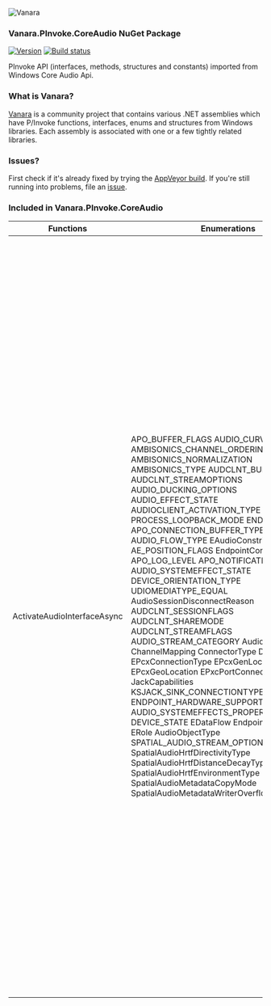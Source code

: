 ﻿![Vanara](https://raw.githubusercontent.com/dahall/Vanara/master/docs/icons/VanaraHeading.png)
### **Vanara.PInvoke.CoreAudio NuGet Package**
[![Version](https://img.shields.io/nuget/v/Vanara.PInvoke.CoreAudio?label=NuGet&style=flat-square)](https://github.com/dahall/Vanara/releases)
[![Build status](https://img.shields.io/appveyor/build/dahall/vanara?label=AppVeyor%20build&style=flat-square)](https://ci.appveyor.com/project/dahall/vanara)

PInvoke API (interfaces, methods, structures and constants) imported from Windows Core Audio Api.

### **What is Vanara?**

[Vanara](https://github.com/dahall/Vanara) is a community project that contains various .NET assemblies which have P/Invoke functions, interfaces, enums and structures from Windows libraries. Each assembly is associated with one or a few tightly related libraries.

### **Issues?**

First check if it's already fixed by trying the [AppVeyor build](https://ci.appveyor.com/nuget/vanara-prerelease).
If you're still running into problems, file an [issue](https://github.com/dahall/Vanara/issues).

### **Included in Vanara.PInvoke.CoreAudio**

Functions | Enumerations | Structures | Interfaces
--- | --- | --- | ---
ActivateAudioInterfaceAsync                                                                                                             | APO_BUFFER_FLAGS AUDIO_CURVE_TYPE AMBISONICS_CHANNEL_ORDERING AMBISONICS_NORMALIZATION AMBISONICS_TYPE AUDCLNT_BUFFERFLAGS AUDCLNT_STREAMOPTIONS AUDIO_DUCKING_OPTIONS AUDIO_EFFECT_STATE AUDIOCLIENT_ACTIVATION_TYPE PROCESS_LOOPBACK_MODE ENDPOINT_RESET APO_CONNECTION_BUFFER_TYPE APO_FLAG AUDIO_FLOW_TYPE EAudioConstriction AE_POSITION_FLAGS EndpointConnectorType APO_LOG_LEVEL APO_NOTIFICATION_TYPE AUDIO_SYSTEMEFFECT_STATE DEVICE_ORIENTATION_TYPE UDIOMEDIATYPE_EQUAL AudioSessionDisconnectReason AUDCLNT_SESSIONFLAGS AUDCLNT_SHAREMODE AUDCLNT_STREAMFLAGS AUDIO_STREAM_CATEGORY AudioSessionState ChannelMapping ConnectorType DataFlow EPcxConnectionType EPcxGenLocation EPcxGeoLocation EPxcPortConnection JackCapabilities KSJACK_SINK_CONNECTIONTYPE PartType ENDPOINT_HARDWARE_SUPPORT AUDIO_SYSTEMEFFECTS_PROPERTYSTORE_TYPE DEVICE_STATE EDataFlow EndpointFormFactor ERole AudioObjectType SPATIAL_AUDIO_STREAM_OPTIONS SpatialAudioHrtfDirectivityType SpatialAudioHrtfDistanceDecayType SpatialAudioHrtfEnvironmentType SpatialAudioMetadataCopyMode SpatialAudioMetadataWriterOverflowMode                                                          | APO_CONNECTION_PROPERTY AMBISONICS_PARAMS AUDIO_EFFECT AudioClientProperties AUDIOCLIENT_ACTIVATION_PARAMS AUDIOCLIENT_PROCESS_LOOPBACK_PARAMS APO_CONNECTION_DESCRIPTOR APO_REG_PROPERTIES APOInitBaseStruct APOInitSystemEffects APOInitSystemEffects2 AudioFXExtensionParams AE_CURRENT_POSITION AUDIO_ENDPOINT_SHARED_CREATE_PARAMS APO_NOTIFICATION_DESCRIPTOR APOInitSystemEffects3 AUDIO_ENDPOINT_PROPERTY_CHANGE_APO_NOTIFICATION_DESCRIPTOR AUDIO_ENDPOINT_PROPERTY_CHANGE_NOTIFICATION AUDIO_ENDPOINT_VOLUME_APO_NOTIFICATION_DESCRIPTOR AUDIO_ENDPOINT_VOLUME_CHANGE_NOTIFICATION AUDIO_ENDPOINT_VOLUME_CHANGE_NOTIFICATION2 AUDIO_MICROPHONE_BOOST_APO_NOTIFICATION_DESCRIPTOR AUDIO_MICROPHONE_BOOST_NOTIFICATION AUDIO_SYSTEMEFFECT AUDIO_SYSTEMEFFECTS_PROPERTY_CHANGE_APO_NOTIFICATION_DESCRIPTOR AUDIO_SYSTEMEFFECTS_PROPERTY_CHANGE_NOTIFICATION AUDIO_VOLUME_NOTIFICATION_DATA2 UNCOMPRESSEDAUDIOFORMAT KSJACK_DESCRIPTION KSJACK_DESCRIPTION2 KSJACK_SINK_INFORMATION AUDIO_VOLUME_NOTIFICATION_DATA DIRECTX_AUDIO_ACTIVATION_PARAMS SpatialAudioClientActivationParams SpatialAudioObjectRenderStreamActivationParams SpatialAudioObjectRenderStreamActivationParams2 SpatialAudioHrtfActivationParams SpatialAudioHrtfActivationParams2 SpatialAudioHrtfDirectivity SpatialAudioHrtfDirectivityCardioid SpatialAudioHrtfDirectivityCone SpatialAudioHrtfDirectivityUnion SpatialAudioHrtfDistanceDecay SpatialAudioHrtfOrientation SpatialAudioMetadataItemsInfo SpatialAudioObjectRenderStreamForMetadataActivationParams SpatialAudioObjectRenderStreamForMetadataActivationParams2                                                               | IAcousticEchoCancellationControl IAudioAmbisonicsControl IAudioCaptureClient IAudioClient IAudioClient2 IAudioClient3 IAudioClientDuckingControl IAudioClock IAudioClock2 IAudioClockAdjustment IAudioEffectsChangedNotificationClient IAudioEffectsManager IAudioRenderClient IAudioStreamVolume IAudioViewManagerService IChannelAudioVolume ISimpleAudioVolume IAudioEndpointFormatControl IApoAcousticEchoCancellation IApoAuxiliaryInputConfiguration IApoAuxiliaryInputRT IAudioProcessingObject IAudioProcessingObjectConfiguration IAudioProcessingObjectRT IAudioProcessingObjectVBR IAudioSystemEffects IAudioSystemEffects2 IAudioSystemEffectsCustomFormats IAudioDeviceEndpoint IAudioEndpoint IAudioEndpointControl IAudioEndpointLastBufferControl IAudioEndpointOffloadStreamMeter IAudioEndpointOffloadStreamMute IAudioEndpointOffloadStreamVolume IAudioEndpointRT IAudioInputEndpointRT IAudioLfxControl IAudioOutputEndpointRT IHardwareAudioEngineBase IAudioProcessingObjectLoggingService IAudioProcessingObjectNotifications IAudioProcessingObjectNotifications2 IAudioProcessingObjectRTQueueService IAudioSystemEffects3 IAudioMediaType IAudioSessionControl IAudioSessionControl2 IAudioSessionEnumerator IAudioSessionEvents IAudioSessionManager IAudioSessionManager2 IAudioSessionNotification IAudioVolumeDuckNotification IAudioAutoGainControl IAudioBass IAudioChannelConfig IAudioInputSelector IAudioLoudness IAudioMidrange IAudioMute IAudioOutputSelector IAudioPeakMeter IAudioTreble IAudioVolumeLevel IConnector IControlChangeNotify IControlInterface IDeviceSpecificProperty IDeviceTopology IKsFormatSupport IKsJackDescription IKsJackDescription2 IKsJackSinkInformation IPart IPartsList IPerChannelDbLevel ISubunit IAudioEndpointVolume IAudioEndpointVolumeCallback IAudioEndpointVolumeEx IAudioMeterInformation IActivateAudioInterfaceAsyncOperation IActivateAudioInterfaceCompletionHandler IMMDevice IMMDeviceCollection IMMDeviceEnumerator IMMEndpoint IMMNotificationClient IAudioFormatEnumerator ISpatialAudioClient ISpatialAudioClient2 ISpatialAudioObject ISpatialAudioObjectBase ISpatialAudioObjectRenderStream ISpatialAudioObjectRenderStreamBase ISpatialAudioObjectRenderStreamNotify ISpatialAudioObjectForHrtf ISpatialAudioObjectRenderStreamForHrtf ISpatialAudioMetadataClient ISpatialAudioMetadataCopier ISpatialAudioMetadataItems ISpatialAudioMetadataItemsBuffer ISpatialAudioMetadataReader ISpatialAudioMetadataWriter ISpatialAudioObjectForMetadataCommands ISpatialAudioObjectForMetadataItems ISpatialAudioObjectRenderStreamForMetadata 
